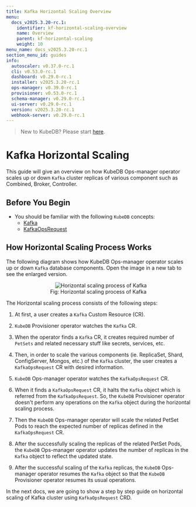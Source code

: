 ```yaml
---
title: Kafka Horizontal Scaling Overview
menu:
  docs_v2025.3.20-rc.1:
    identifier: kf-horizontal-scaling-overview
    name: Overview
    parent: kf-horizontal-scaling
    weight: 10
menu_name: docs_v2025.3.20-rc.1
section_menu_id: guides
info:
  autoscaler: v0.37.0-rc.1
  cli: v0.53.0-rc.1
  dashboard: v0.29.0-rc.1
  installer: v2025.3.20-rc.1
  ops-manager: v0.39.0-rc.1
  provisioner: v0.53.0-rc.1
  schema-manager: v0.29.0-rc.1
  ui-server: v0.29.0-rc.1
  version: v2025.3.20-rc.1
  webhook-server: v0.29.0-rc.1
---
```


> New to KubeDB? Please start [here](/docs/v2025.3.20-rc.1/README).

# Kafka Horizontal Scaling

This guide will give an overview on how KubeDB Ops-manager operator scales up or down `Kafka` cluster replicas of various component such as Combined, Broker, Controller.

## Before You Begin

- You should be familiar with the following `KubeDB` concepts:
    - [Kafka](/docs/v2025.3.20-rc.1/guides/kafka/concepts/kafka)
    - [KafkaOpsRequest](/docs/v2025.3.20-rc.1/guides/kafka/concepts/kafkaopsrequest)

## How Horizontal Scaling Process Works

The following diagram shows how KubeDB Ops-manager operator scales up or down `Kafka` database components. Open the image in a new tab to see the enlarged version.

<figure align="center">
  <img alt="Horizontal scaling process of Kafka" src="/docs/v2025.3.20-rc.1/images/day-2-operation/kafka/kf-horizontal-scaling.svg">
<figcaption align="center">Fig: Horizontal scaling process of Kafka</figcaption>
</figure>

The Horizontal scaling process consists of the following steps:

1. At first, a user creates a `Kafka` Custom Resource (CR).

2. `KubeDB` Provisioner  operator watches the `Kafka` CR.

3. When the operator finds a `Kafka` CR, it creates required number of `PetSets` and related necessary stuff like secrets, services, etc.

4. Then, in order to scale the various components (ie. ReplicaSet, Shard, ConfigServer, Mongos, etc.) of the `Kafka` cluster, the user creates a `KafkaOpsRequest` CR with desired information.

5. `KubeDB` Ops-manager operator watches the `KafkaOpsRequest` CR.

6. When it finds a `KafkaOpsRequest` CR, it halts the `Kafka` object which is referred from the `KafkaOpsRequest`. So, the `KubeDB` Provisioner  operator doesn't perform any operations on the `Kafka` object during the horizontal scaling process.

7. Then the `KubeDB` Ops-manager operator will scale the related PetSet Pods to reach the expected number of replicas defined in the `KafkaOpsRequest` CR.

8. After the successfully scaling the replicas of the related PetSet Pods, the `KubeDB` Ops-manager operator updates the number of replicas in the `Kafka` object to reflect the updated state.

9. After the successful scaling of the `Kafka` replicas, the `KubeDB` Ops-manager operator resumes the `Kafka` object so that the `KubeDB` Provisioner  operator resumes its usual operations.

In the next docs, we are going to show a step by step guide on horizontal scaling of Kafka cluster using `KafkaOpsRequest` CRD.